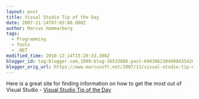 ```yaml
---
layout: post
title: Visual Studio Tip of the Day
date: 2007-11-14T07:03:00.000Z
author: Marcus Hammarberg
tags:
  - Programming
  - Tools
  - .NET
modified_time: 2010-12-14T15:20:33.386Z
blogger_id: tag:blogger.com,1999:blog-36533086.post-6943062304900435420
blogger_orig_url: https://www.marcusoft.net/2007/11/visual-studio-tip-of-day.html
---
```


Here
is a great site for finding information on how to get the most out of
Visual Studio - [Visual Studio Tip of the
Day](http://blogs.msdn.com/saraford/archive/tags/Visual+Studio+2008+Tip+of+the+Day/default.aspx)
